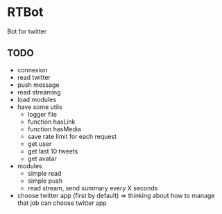 # RTBot
Bot for twitter

## TODO
* connexion
* read twitter
* push message
* read streaming
* load modules
* have some utils
  * logger file
  * function hasLink
  * function hasMedia
  * save rate limit for each request
  * get user
  * get last 10 tweets
  * get avatar
* modules
  * simple read
  * simple push
  * read stream, send summary every X seconds
* choose twitter app (first by default) => thinking about how to manage that
job can choose twitter app
